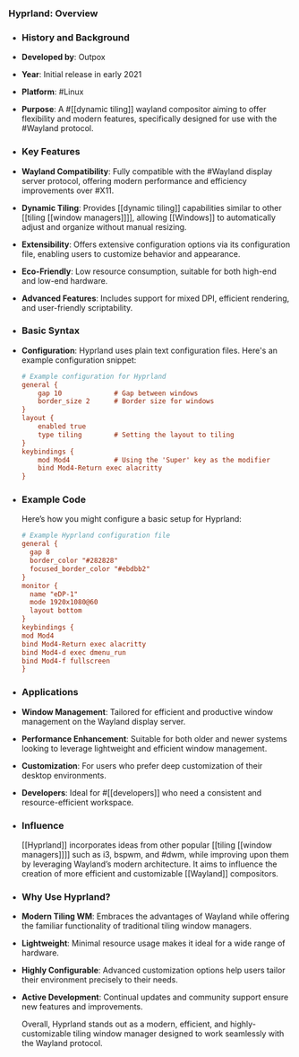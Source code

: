 ### **Hyprland: Overview**
- ### **History and Background**
- **Developed by**: Outpox
- **Year**: Initial release in early 2021
- **Platform**: #Linux
- **Purpose**: A #[[dynamic tiling]] wayland compositor aiming to offer flexibility and modern features, specifically designed for use with the #Wayland protocol.
- ### **Key Features**
- **Wayland Compatibility**: Fully compatible with the #Wayland display server protocol, offering modern performance and efficiency improvements over #X11.
- **Dynamic Tiling**: Provides [[dynamic tiling]] capabilities similar to other [[tiling [[window managers]]]], allowing [[Windows]] to automatically adjust and organize without manual resizing.
- **Extensibility**: Offers extensive configuration options via its configuration file, enabling users to customize behavior and appearance.
- **Eco-Friendly**: Low resource consumption, suitable for both high-end and low-end hardware.
- **Advanced Features**: Includes support for mixed DPI, efficient rendering, and user-friendly scriptability.
- ### **Basic Syntax**
- **Configuration**: Hyprland uses plain text configuration files. Here's an example configuration snippet:
  
    ```ini
    # Example configuration for Hyprland
    general {
        gap 10             # Gap between windows
        border_size 2      # Border size for windows
    }
    layout {
        enabled true
        type tiling        # Setting the layout to tiling
    }
    keybindings {
        mod Mod4           # Using the 'Super' key as the modifier
        bind Mod4-Return exec alacritty
    }
  ```
- ### **Example Code**
  
  Here’s how you might configure a basic setup for Hyprland:
  
  ```ini
  # Example Hyprland configuration file
  general {
    gap 8
    border_color "#282828"
    focused_border_color "#ebdbb2"
  }
  monitor {
    name "eDP-1"
    mode 1920x1080@60
    layout bottom
  }
  keybindings {
  mod Mod4
  bind Mod4-Return exec alacritty
  bind Mod4-d exec dmenu_run
  bind Mod4-f fullscreen
  }
  ```
- ### **Applications**
- **Window Management**: Tailored for efficient and productive window management on the Wayland display server.
- **Performance Enhancement**: Suitable for both older and newer systems looking to leverage lightweight and efficient window management.
- **Customization**: For users who prefer deep customization of their desktop environments.
- **Developers**: Ideal for #[[developers]] who need a consistent and resource-efficient workspace.
- ### **Influence**
  
  [[Hyprland]] incorporates ideas from other popular [[tiling [[window managers]]]] such as i3, bspwm, and #dwm, while improving upon them by leveraging Wayland’s modern architecture. It aims to influence the creation of more efficient and customizable [[Wayland]] compositors.
- ### **Why Use Hyprland?**
- **Modern Tiling WM**: Embraces the advantages of Wayland while offering the familiar functionality of traditional tiling window managers.
- **Lightweight**: Minimal resource usage makes it ideal for a wide range of hardware.
- **Highly Configurable**: Advanced customization options help users tailor their environment precisely to their needs.
- **Active Development**: Continual updates and community support ensure new features and improvements.
  
  Overall, Hyprland stands out as a modern, efficient, and highly-customizable tiling window manager designed to work seamlessly with the Wayland protocol.